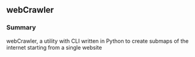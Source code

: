 webCrawler
---

### Summary

webCrawler, a utility with CLI written in Python to create submaps of the internet starting from a single website
